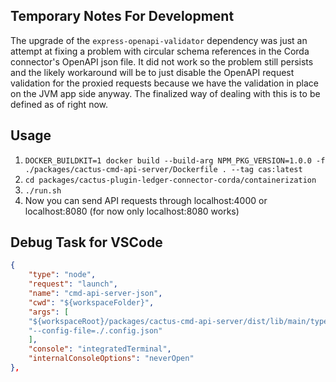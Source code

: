## Temporary Notes For Development

The upgrade of the `express-openapi-validator` dependency was just an attempt
at fixing a problem with circular schema references in the Corda connector's
OpenAPI json file. 
It did not work so the problem still persists and the likely workaround will be
to just disable the OpenAPI request validation for the proxied requests because
we have the validation in place on the JVM app side anyway.
The finalized way of dealing with this is to be defined as of right now.

## Usage

1. `DOCKER_BUILDKIT=1 docker build --build-arg NPM_PKG_VERSION=1.0.0 -f ./packages/cactus-cmd-api-server/Dockerfile . --tag cas:latest`
2. `cd packages/cactus-plugin-ledger-connector-corda/containerization`
3. `./run.sh`
4. Now you can send API requests through localhost:4000 or localhost:8080 (for now only localhost:8080 works)

## Debug Task for VSCode

```json
{
    "type": "node",
    "request": "launch",
    "name": "cmd-api-server-json",
    "cwd": "${workspaceFolder}",
    "args": [
    "${workspaceRoot}/packages/cactus-cmd-api-server/dist/lib/main/typescript/cmd/cactus-api.js",
    "--config-file=./.config.json"
    ],
    "console": "integratedTerminal",
    "internalConsoleOptions": "neverOpen"
},
```